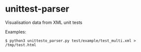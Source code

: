# unittest-parser
Visualisation data from XML unit tests

Examples:

```
$ python3 unittesto_parser.py test/example/test_multi.xml > /tmp/test.html
```

